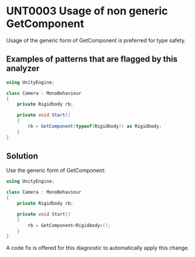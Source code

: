# UNT0003 Usage of non generic GetComponent

Usage of the generic form of GetComponent is preferred for type safety.

## Examples of patterns that are flagged by this analyzer

```csharp
using UnityEngine;

class Camera : MonoBehaviour
{
	private Rigidbody rb;

    private void Start()
    {
        rb = GetComponent(typeof(Rigidbody)) as Rigidbody;
    }
}
```

## Solution

Use the generic form of GetComponent:

```csharp
using UnityEngine;

class Camera : MonoBehaviour
{
	private Rigidbody rb;

    private void Start()
    {
        rb = GetComponent<Rigidbody>();
    }
}
```

A code fix is offered for this diagnostic to automatically apply this change.
